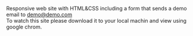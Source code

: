Responsive web site with HTML&CSS including a form that sends a demo email to demo@demo.com<br>
To watch this site please download it to your local machin and view using google chrom.

